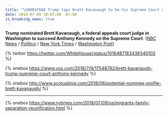 ```yaml
---
title: "\U0001F6A8 Trump taps Brett Kavanaugh to be his Supreme Court nominee"
date: 2018-07-09 18:07:00 -07:00
is_breaking_news: true
---
```


**Trump nominated Brett Kavanaugh, a federal appeals court judge in Washington to succeed Anthony Kennedy on the Supreme Court**. ([NBC News](https://www.nbcnews.com/politics/supreme-court/trump-taps-federal-appeals-court-judge-brett-kavanaugh-supreme-court-n889921) / [Politico](https://www.politico.com/story/2018/07/09/trumps-supreme-court-pick-thomas-hardiman-and-brett-kavanaugh-702297) / [New York Times](https://www.nytimes.com/2018/07/09/us/migrants-family-separation-reunification.html) / [Washington Post](https://www.washingtonpost.com/politics/trump-supreme-court-pick/2018/07/09/afa8ae36-83a0-11e8-8f6c-46cb43e3f306_story.html))

{%  twitter https://twitter.com/WhiteHouse/status/1016487183438340102 %}

{% onebox https://www.vox.com/2018/7/9/17548782/brett-kavanaugh-trump-supreme-court-anthony-kennedy %}

{% onebox http://www.scotusblog.com/2018/06/potential-nominee-profile-brett-kavanaugh/ %}

---

{% onebox https://www.nytimes.com/2018/07/09/us/migrants-family-separation-reunification.html %}
